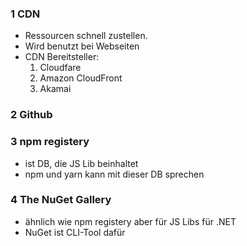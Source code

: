 ### 1 CDN
* Ressourcen schnell zustellen. 
* Wird benutzt bei Webseiten
* CDN Bereitsteller:
    1. Cloudfare
    2. Amazon CloudFront
    3. Akamai
### 2 Github
### 3 npm registery
* ist DB, die JS Lib beinhaltet
* npm und yarn kann mit dieser DB sprechen
### 4 The NuGet Gallery
* ähnlich wie npm registery aber für JS Libs für .NET
* NuGet ist CLI-Tool dafür